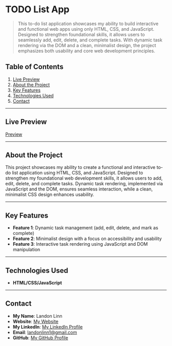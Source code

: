 # TODO List App

> This to-do list application showcases my ability to build interactive and functional web apps using only HTML, CSS, and JavaScript. Designed to strengthen foundational skills, it allows users to seamlessly add, edit, delete, and complete tasks. With dynamic task rendering via the DOM and a clean, minimalist design, the project emphasizes both usability and core web development principles.

## Table of Contents

1. [Live Preview](#live-preview)
2. [About the Project](#about-the-project)
3. [Key Features](#key-features)
4. [Technologies Used](#technologies-used)
5. [Contact](#contact)

---

## Live Preview

[Preview](https://landonlinn.github.io/TodoApp/)

---

## About the Project

This project showcases my ability to create a functional and interactive to-do list application using HTML, CSS, and JavaScript. Designed to strengthen my foundational web development skills, it allows users to add, edit, delete, and complete tasks. Dynamic task rendering, implemented via JavaScript and the DOM, ensures seamless interaction, while a clean, minimalist CSS design enhances usability.

---

## Key Features

- **Feature 1**: Dynamic task management (add, edit, delete, and mark as complete)
- **Feature 2**: Minimalist design with a focus on accessibility and usability
- **Feature 3**: Interactive task rendering using JavaScript and DOM manipulation

---

## Technologies Used

- **HTML/CSS/JavaScript**

---

## Contact

- **My Name**: Landon Linn
- **Website**: [My Website](https://www.landonlinn.com/)
- **My LinkedIn**: [My LinkedIn Profile](https://www.linkedin.com/in/landon-linn/)
- **Email**: landonlinn1@gmail.com
- **GitHub**: [My GitHub Profile](https://github.com/LandonLinn)
